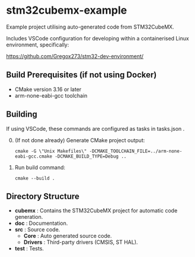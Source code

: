 # stm32cubemx-example

Example project utilising auto-generated code from STM32CubeMX.

Includes VSCode configuration for developing within a containerised Linux environment, specifically:

https://github.com/Gregox273/stm32-dev-environment/

## Build Prerequisites (if not using Docker)

- CMake version 3.16 or later
- arm-none-eabi-gcc toolchain

## Building

If using VSCode, these commands are configured as tasks in tasks.json .

0. (If not done already) Generate CMake project output:
  
    `cmake -G \"Unix Makefiles\" -DCMAKE_TOOLCHAIN_FILE=../arm-none-eabi-gcc.cmake -DCMAKE_BUILD_TYPE=Debug ..`

1. Run build command:

    `cmake --build .`

## Directory Structure

- **cubemx** : Contains the STM32CubeMX project for automatic code generation.
- **doc**    : Documentation.
- **src**    : Source code.
  - **Core**    : Auto generated source code.
  - **Drivers** : Third-party drivers (CMSIS, ST HAL).
- **test**   : Tests.
